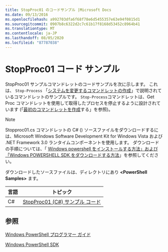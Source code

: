 ```yaml
---
title: StopProc01 のコードサンプル |Microsoft Docs
ms.date: 09/13/2016
ms.openlocfilehash: a992703dfa6f68f78e6d5455357e63e94f0815d1
ms.sourcegitcommit: 0907b8c6322d2c7c61b17f8168d53452c8964b41
ms.translationtype: MT
ms.contentlocale: ja-JP
ms.lasthandoff: 08/05/2020
ms.locfileid: "87787038"
---
```

# <a name="stopproc01-code-samples"></a>StopProc01 コード サンプル

StopProc01 サンプルコマンドレットのコードサンプルを次に示します。 これは、 `Stop-Process` 「[システムを変更するコマンドレットの作成](../cmdlet/creating-a-cmdlet-that-modifies-the-system.md)」で説明されているコマンドレットのサンプルです。 `Stop-Process`コマンドレットは、Get Proc コマンドレットを使用して取得したプロセスを停止するように設計されています (「[最初のコマンドレットを作成](../cmdlet/creating-a-cmdlet-without-parameters.md)する」を参照)。

> [!NOTE]
> Stopproc01.cs コマンドレットの C# () ソースファイルをダウンロードするには、Microsoft Windows Software Development Kit for Windows Vista および .NET Framework 3.0 ランタイムコンポーネントを使用します。 ダウンロードの手順については、「 [Windows powershell をインストールする方法」および「Windows POWERSHELL SDK をダウンロードする方法](/powershell/scripting/developer/installing-the-windows-powershell-sdk)」を参照してください。
>
> ダウンロードしたソースファイルは、ディレクトリにあり **\<PowerShell Samples>** ます。

|言語|トピック|
|--------------|-----------|
|C#|[StopProc01 (C#) サンプル コード](./stopproc01-csharp-sample-code.md)|

## <a name="see-also"></a>参照

[Windows PowerShell プログラマー ガイド](./windows-powershell-programmer-s-guide.md)

[Windows PowerShell SDK](../windows-powershell-reference.md)
